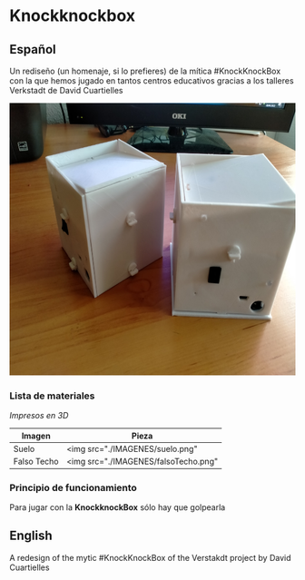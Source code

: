 # Knockknockbox
## Español

Un rediseño (un homenaje, si lo prefieres) de la mítica #KnockKnockBox con la que hemos jugado en tantos centros educativos gracias a los talleres Verkstadt de David Cuartielles
<p align="center">
<img src="./IMAGENES/IMG20220108172201.jpg" width="640" height="480" />
</p>

### Lista de materiales
*Impresos en 3D*

| Imagen | Pieza |
| --- | --- |
| Suelo | <img src="./IMAGENES/suelo.png" |
| Falso Techo | <img src="./IMAGENES/falsoTecho.png" |

### Principio de funcionamiento

Para jugar con la **KnockknockBox** sólo hay que golpearla
## English

A redesign of the mytic #KnockKnockBox of the Verstakdt project by David Cuartielles
